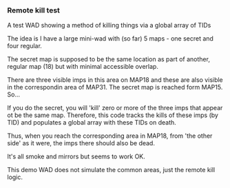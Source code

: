### Remote kill test

A test WAD showing a method of killing things via a global array of TIDs

The idea is I have a large mini-wad with (so far) 5 maps - one secret and four regular.

The secret map is supposed to be the same location as part of another, regular map (18) but with minimal accessible overlap.

There are three visible imps in this area on MAP18 and these are also visible in the correspondin area of MAP31. The secret map is reached form MAP15. So...

If you do the secret, you will 'kill' zero or more of the three imps that appear ot be the same map. Therefore, this code tracks the kills of these imps (by TID) and populates a global array with these TIDs on death.

Thus, when you reach the corresponding area in MAP18, from 'the other side' as it were, the imps there should also be dead. 

It's all smoke and mirrors but seems to work OK.

This demo WAD does not simulate the common areas, just the remote kill logic.